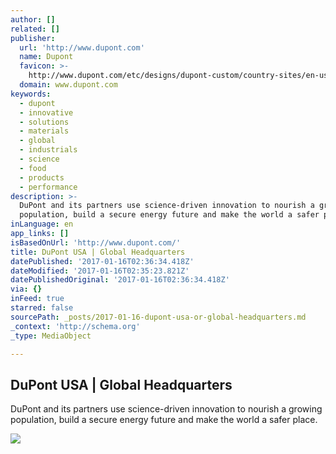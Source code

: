 ```yaml
---
author: []
related: []
publisher:
  url: 'http://www.dupont.com'
  name: Dupont
  favicon: >-
    http://www.dupont.com/etc/designs/dupont-custom/country-sites/en-us-design/favicon_0.ico
  domain: www.dupont.com
keywords:
  - dupont
  - innovative
  - solutions
  - materials
  - global
  - industrials
  - science
  - food
  - products
  - performance
description: >-
  DuPont and its partners use science-driven innovation to nourish a growing
  population, build a secure energy future and make the world a safer place.
inLanguage: en
app_links: []
isBasedOnUrl: 'http://www.dupont.com/'
title: DuPont USA | Global Headquarters
datePublished: '2017-01-16T02:36:34.418Z'
dateModified: '2017-01-16T02:35:23.821Z'
datePublishedOriginal: '2017-01-16T02:36:34.418Z'
via: {}
inFeed: true
starred: false
sourcePath: _posts/2017-01-16-dupont-usa-or-global-headquarters.md
_context: 'http://schema.org'
_type: MediaObject

---
```

<article style=""><h1>DuPont USA | Global Headquarters</h1><p>DuPont and its partners use science-driven innovation to nourish a growing population, build a secure energy future and make the world a safer place.</p><img src="http://eidupont.scene7.com/is/image/eidupont/tata-steel-women-safety-featured-story-630x315" /></article>